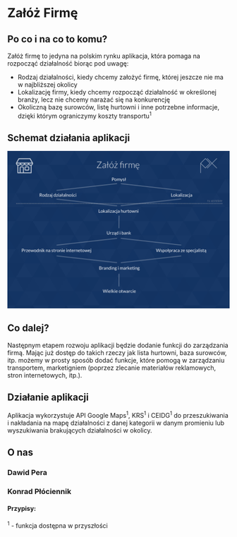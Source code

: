 # Załóż Firmę
## Po co i na co to komu?
Załóż firmę to jedyna na polskim rynku aplikacja, która pomaga na rozpocząć działalność biorąc pod uwagę:
* Rodzaj działalności, kiedy chcemy założyć firmę, której jeszcze nie ma w najbliższej okolicy
* Lokalizację firmy, kiedy chcemy rozpocząć działalność w określonej branży, lecz nie chcemy narażać się na konkurencję
* Okoliczną bazę surowców, listę hurtowni i inne potrzebne informacje, dzięki którym ograniczymy koszty transportu<sup>1</sup>

## Schemat działania aplikacji
<img src="Schemat.png" />

## Co dalej?
Następnym etapem rozwoju aplikacji będzie dodanie funkcji do zarządzania firmą. Mając już dostęp do takich rzeczy jak lista hurtowni, baza surowców, itp. możemy w prosty sposób dodać funkcje, które pomogą w zarządzaniu transportem, marketigniem (poprzez zlecanie materiałów reklamowych, stron internetowych, itp.).

## Działanie aplikacji
Aplikacja wykorzystuje API Google Maps<sup>1</sup>, KRS<sup>1</sup> i CEIDG<sup>1</sup> do przeszukiwania i nakładania na mapę działalności z danej kategorii w danym promieniu lub wyszukiwania brakujących działalności w okolicy.

## O nas
### Dawid Pera
### Konrad Płóciennik

#### Przypisy:
<sup>1</sup> - funkcja dostępna w przyszłości
